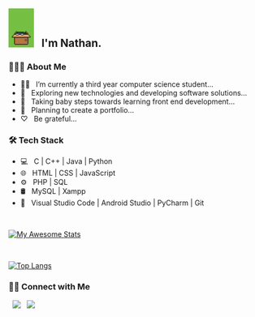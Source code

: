 <h2> <img src="https://github.com/nathanlao/nathanlao/blob/main/giphy.gif" width="50"> &nbsp I'm Nathan.</h2> 





<h3> 👨🏻‍💻 About Me </h3>

- 👨‍🎓 &nbsp; I’m currently a third year computer science student...
- 🤔 &nbsp; Exploring new technologies and developing software solutions...
- 🌱 &nbsp; Taking baby steps towards learning front end development...
- 🚴‍ &nbsp; Planning to create a portfolio...
- ♡ &nbsp; Be grateful...

<h3>🛠 Tech Stack</h3>

- 💻 &nbsp; C | C++ | Java | Python 
- 🌐 &nbsp; HTML | CSS | JavaScript
- ⚙️ &nbsp; PHP | SQL
- 🛢 &nbsp; MySQL | Xampp
- 🔧 &nbsp; Visual Studio Code | Android Studio | PyCharm | Git

<br>

[![My Awesome Stats](https://awesome-github-stats.azurewebsites.net/user-stats/nathanlao?cardType=level&Text=D3D3D3&Background=130F40&Title=7A7ADB&Ring=7A7ADB)](https://git.io/awesome-stats-card)

</br>

[![Top Langs](https://github-readme-stats.vercel.app/api/top-langs/?username=nathanlao&layout=compact&title_color=7A7ADB&text_color=D3D3D3&bg_color=0,000000,130F40)](https://github.com/anuraghazra/github-readme-stats)

<h3> 🤝🏻 Connect with Me </h3>

<p align="left">
&nbsp; <a href="https://www.instagram.com/nathanloaaa/" target="_blank" rel="noopener noreferrer"><img src="https://img.icons8.com/plasticine/100/000000/instagram-new.png" width="50" /></a>  
&nbsp; <a href="mailto:laoguanhua1015@gmail.com" target="_blank" rel="noopener noreferrer"><img src="https://img.icons8.com/plasticine/100/000000/gmail.png"  width="50" /></a>
</p>
